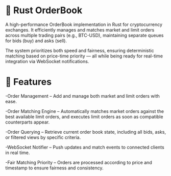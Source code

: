 # 🦀 Rust OrderBook

A high-performance OrderBook implementation in Rust for cryptocurrency exchanges.
It efficiently manages and matches market and limit orders across multiple trading pairs (e.g., BTC-USD), maintaining separate queues for bids (buy) and asks (sell).

The system prioritizes both speed and fairness, ensuring deterministic matching based on price-time priority — all while being ready for real-time integration via WebSocket notifications.

# 🚀 Features

-Order Management – Add and manage both market and limit orders with ease.

-Order Matching Engine – Automatically matches market orders against the best available limit orders, and executes limit orders as soon as compatible counterparts appear.

-Order Querying – Retrieve current order book state, including all bids, asks, or filtered views by specific criteria.

-WebSocket Notifier – Push updates and match events to connected clients in real time.

-Fair Matching Priority – Orders are processed according to price and timestamp to ensure fairness and consistency.
